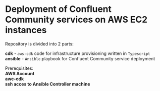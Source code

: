 # Deployment of Confluent Community services on AWS EC2 instances

Repository is divided into 2 parts:  <br/>

**cdk**  - `aws-cdk` code for infrastructure provisioning written in `Typescript` <br/>
**ansible** - `Ansible` playbook for Confluent Community service deployment

Prerequisites: <br/>
**AWS Account**  <br/>
**awc-cdk** <br/>
**ssh acces to Ansible Controller machine** <br/>
